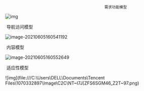 												需求功能模型

![img](file:///https://github.com/webTeamWork/WTW/blob/main/Task4/%E5%AF%BC%E8%88%AA%E8%AE%BF%E9%97%AE%E6%A8%A1%E5%9E%8B.png)

​																							导航访问模型

![image-20210605160541192](https://github.com/webTeamWork/WTW/blob/main/Task4/%E5%AF%BC%E8%88%AA%E8%AE%BF%E9%97%AE%E6%A8%A1%E5%9E%8B.png)

​																									  内容模型

![image-20210605160552649](C:\Users\DELL\AppData\Roaming\Typora\typora-user-images\image-20210605160552649.png)

​																								适应性模型

![img](file:///C:\Users\DELL\Documents\Tencent Files\1070332897\Image\C2C\NT~I7J[ZFS6SGM46_Z2T~97.png)